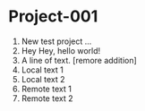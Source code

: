 # Project-001
1. New test project ...
2. Hey Hey, hello world!
3. A line of text. [remore addition]
4. Local text 1
5. Local text 2
6. Remote text 1
7. Remote text 2
